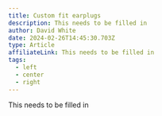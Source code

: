 ```yaml
---
title: Custom fit earplugs
description: This needs to be filled in
author: David White
date: 2024-02-26T14:45:30.703Z
type: Article
affiliateLink: This needs to be filled in
tags:
  - left
  - center
  - right
---
```

This needs to be filled in

